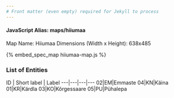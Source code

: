 ```yaml
---
# Front matter (even empty) required for Jekyll to process
---
```


#### JavaScript Alias: maps/hiiumaa

Map Name: Hiiumaa
Dimensions (Width x Height): 638x485



{% embed_spec_map hiiumaa-map.js %}

### List of Entities

ID | Short label | Label
---|---|---|---
02|EM|Emmaste
04|KN|Käina
01|KR|Kärdla
03|KO|Kõrgessaare
05|PU|Pühalepa

